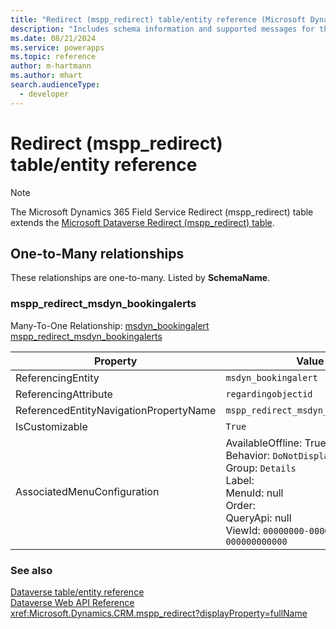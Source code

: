 ```yaml
---
title: "Redirect (mspp_redirect) table/entity reference (Microsoft Dynamics 365 Field Service)"
description: "Includes schema information and supported messages for the Redirect (mspp_redirect) table/entity with Microsoft Dynamics 365 Field Service."
ms.date: 08/21/2024
ms.service: powerapps
ms.topic: reference
author: m-hartmann
ms.author: mhart
search.audienceType: 
  - developer
---
```


# Redirect (mspp_redirect) table/entity reference



> [!NOTE]
> The Microsoft Dynamics 365 Field Service Redirect (mspp_redirect) table extends the [Microsoft Dataverse Redirect (mspp_redirect) table](/power-apps/developer/data-platform/reference/entities/mspp_redirect).




## One-to-Many relationships

These relationships are one-to-many. Listed by **SchemaName**.

### <a name="BKMK_mspp_redirect_msdyn_bookingalerts"></a> mspp_redirect_msdyn_bookingalerts

Many-To-One Relationship: [msdyn_bookingalert mspp_redirect_msdyn_bookingalerts](msdyn_bookingalert.md#BKMK_mspp_redirect_msdyn_bookingalerts)

|Property|Value|
|---|---|
|ReferencingEntity|`msdyn_bookingalert`|
|ReferencingAttribute|`regardingobjectid`|
|ReferencedEntityNavigationPropertyName|`mspp_redirect_msdyn_bookingalerts`|
|IsCustomizable|`True`|
|AssociatedMenuConfiguration|AvailableOffline: True<br />Behavior: `DoNotDisplay`<br />Group: `Details`<br />Label: <br />MenuId: null<br />Order: <br />QueryApi: null<br />ViewId: `00000000-0000-0000-0000-000000000000`|



### See also

[Dataverse table/entity reference](../about-entity-reference.md)  
[Dataverse Web API Reference](/power-apps/developer/data-platform/webapi/reference/about)   
<xref:Microsoft.Dynamics.CRM.mspp_redirect?displayProperty=fullName>
